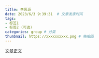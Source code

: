 ```yaml
---
title: 李思源  
date: 2023/6/3 9:39:31  # 文章发表时间
tags:
- 标签1
- 标签2 (可选)
categories: group # 分类
thumbnail: https://xxxxxxxxxx.png # 略缩图
---
```


文章正文